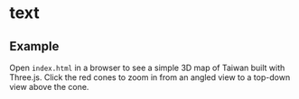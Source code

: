 # text

## Example

Open `index.html` in a browser to see a simple 3D map of Taiwan built with Three.js. Click the red cones to zoom in from an angled view to a top-down view above the cone.
